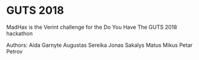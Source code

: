 # GUTS 2018

MadHax is the Verint challenge for the Do You Have The GUTS 2018 hackathon

Authors:
Aida Garnyte
Augustas Sereika
Jonas Sakalys
Matus Mikus
Petar Petrov